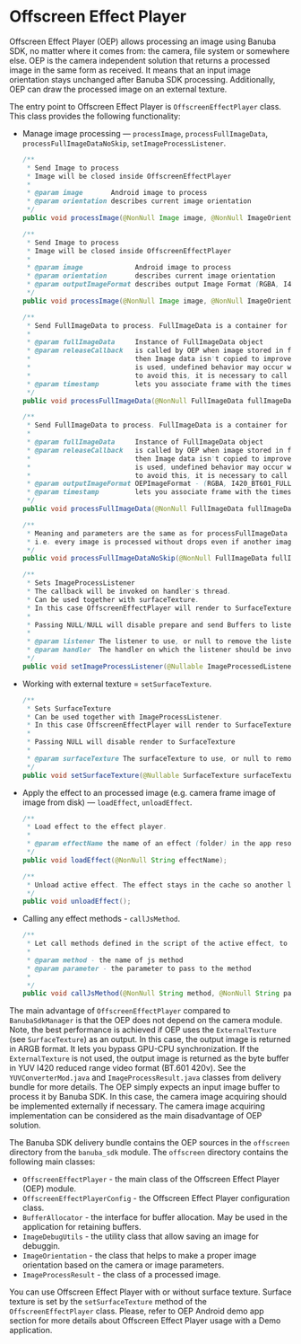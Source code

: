 # Offscreen Effect Player

Offscreen Effect Player (OEP) allows processing an image using Banuba SDK, no matter where it comes from: the camera, file system or somewhere else. OEP is the camera independent solution that returns a processed image in the same form as received. It means that an input image orientation stays unchanged after Banuba SDK processing. Additionally, OEP can draw the processed image on an external texture.

The entry point to Offscreen Effect Player is `OffscreenEffectPlayer` class. This class provides the following functionality:

*   Manage image processing — `processImage`, `processFullImageData`, `processFullImageDataNoSkip`, `setImageProcessListener`.

    ```java
    /**
     * Send Image to process
     * Image will be closed inside OffscreenEffectPlayer
     *
     * @param image       Android image to process
     * @param orientation describes current image orientation
     */
    public void processImage(@NonNull Image image, @NonNull ImageOrientation orientation);

    /**
     * Send Image to process
     * Image will be closed inside OffscreenEffectPlayer
     *
     * @param image             Android image to process
     * @param orientation       describes current image orientation
     * @param outputImageFormat describes output Image Format (RGBA, I420_BT601_FULL, I420_BT601_VIDEO, I420_BT709_FULL, I420_BT709_VIDEO)
     */
    public void processImage(@NonNull Image image, @NonNull ImageOrientation orientation, @NonNull OEPImageFormat outputImageFormat);

    /**
     * Send FullImageData to process. FullImageData is a container for the Image object or buffers representing image in a specific format.
     *
     * @param fullImageData     Instance of FullImageData object
     * @param releaseCallback   is called by OEP when image stored in fullImageData can be released. If releaseCallback is passed
     *                          then Image data isn't copied to improve performance. If a releaseCallback is passed and an Image
     *                          is used, undefined behavior may occur when the ImageReader is closed and then opened again. In order
     *                          to avoid this, it is necessary to call playbackStop before closing the camera and playbackPlay after opening it.
     * @param timestamp         lets you associate frame with the timestamp in order to identify it at ImageProcessedListener call
     */
    public void processFullImageData(@NonNull FullImageData fullImageData, @Nullable ReleaseCallback releaseCallback, long timestamp);

    /**
     * Send FullImageData to process. FullImageData is a container for the Image object or buffers representing image in a specific format.
     *
     * @param fullImageData     Instance of FullImageData object
     * @param releaseCallback   is called by OEP when image stored in fullImageData can be released. If releaseCallback is passed
     *                          then Image data isn't copied to improve performance. If a releaseCallback is passed and an Image
     *                          is used, undefined behavior may occur when the ImageReader is closed and then opened again. In order
     *                          to avoid this, it is necessary to call playbackStop before closing the camera and playbackPlay after opening it.
     * @param outputImageFormat OEPImageFormat - (RGBA, I420_BT601_FULL, I420_BT601_VIDEO, I420_BT709_FULL, I420_BT709_VIDEO)
     * @param timestamp         lets you associate frame with the timestamp in order to identify it at ImageProcessedListener call
     */
    public void processFullImageData(@NonNull FullImageData fullImageData, @Nullable ReleaseCallback releaseCallback, @NonNull OEPImageFormat outputImageFormat, long timestamp);

    /**
     * Meaning and parameters are the same as for processFullImageData but in that case the image will wait in the queue until processed,
     * i.e. every image is processed without drops even if another image is being processed at this moment.
     */
    public void processFullImageDataNoSkip(@NonNull FullImageData fullImageData, @Nullable ReleaseCallback releaseCallback, long timestamp);

    /**
     * Sets ImageProcessListener
     * The callback will be invoked on handler's thread.
     * Can be used together with surfaceTexture.
     * In this case OffscreenEffectPlayer will render to SurfaceTexture and send image to listener
     *
     * Passing NULL/NULL will disable prepare and send Buffers to listener
     *
     * @param listener The listener to use, or null to remove the listener.
     * @param handler  The handler on which the listener should be invoked, or null to remove the listener
     */
    public void setImageProcessListener(@Nullable ImageProcessedListener listener, @Nullable Handler handler);
    ```
*   Working with external texture = `setSurfaceTexture`.

    ```java
    /**
     * Sets SurfaceTexture
     * Can be used together with ImageProcessListener.
     * In this case OffscreenEffectPlayer will render to SurfaceTexture and send image to listener
     *
     * Passing NULL will disable render to SurfaceTexture
     *
     * @param surfaceTexture The surfaceTexture to use, or null to remove.
     */
    public void setSurfaceTexture(@Nullable SurfaceTexture surfaceTexture);    
    ```
*   Apply the effect to an processed image (e.g. camera frame image of image from disk) — `loadEffect`, `unloadEffect`.

    ```java
    /**
     * Load effect to the effect player.
     *
     * @param effectName the name of an effect (folder) in the app resource storage
     */
    public void loadEffect(@NonNull String effectName);

    /**
     * Unload active effect. The effect stays in the cache so another loading of the same effect is faster.
     */
    public void unloadEffect();
    ```
*   Calling any effect methods - `callJsMethod`.

    ```java
    /**
     * Let call methods defined in the script of the active effect, to configure effect or manage its state.
     *
     * @param method - the name of js method
     * @param parameter - the parameter to pass to the method
     *
     */
    public void callJsMethod(@NonNull String method, @NonNull String parameter);
    ```

The main advantage of `OffscreenEffectPlayer` compared to `BanubaSdkManager` is that the OEP does not depend on the camera module. Note, the best performance is achieved if OEP uses the `ExternalTexture` (see `SurfaceTexture`) as an output. In this case, the output image is returned in ARGB format. It lets you bypass GPU-CPU synchronization. If the `ExternalTexture` is not used, the output image is returned as the byte buffer in YUV I420 reduced range video format (BT.601 420v). See the `YUVConverterMod.java` and `ImageProcessResult.java` classes from delivery bundle for more details. The OEP simply expects an input image buffer to process it by Banuba SDK. In this case, the camera image acquiring should be implemented externally if necessary. The camera image acquiring implementation can be considered as the main disadvantage of OEP solution.

The Banuba SDK delivery bundle contains the OEP sources in the `offscreen` directory from the `banuba_sdk` module. The `offscreen` directory contains the following main classes:

* `OffscreenEffectPlayer` - the main class of the Offscreen Effect Player (OEP) module.
* `OffscreenEffectPlayerConfig` - the Offscreen Effect Player configuration class.
* `BufferAllocator` - the interface for buffer allocation. May be used in the application for retaining buffers.
* `ImageDebugUtils` - the utility class that allow saving an image for debuggin.
* `ImageOrientation` - the class that helps to make a proper image orientation based on the camera or image parameters.
* `ImageProcessResult` - the class of a processed image.

You can use Offscreen Effect Player with or without surface texture. Surface texture is set by the `setSurfaceTexture` method of the `OffscreenEffectPlayer` class. Please, refer to OEP Android demo app section for more details about Offscreen Effect Player usage with a Demo application.
